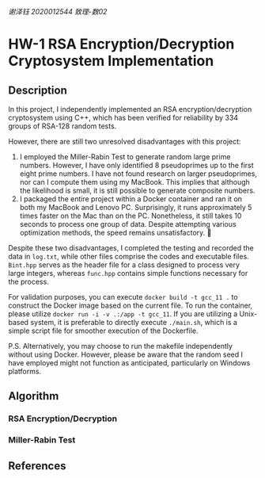 *谢泽钰 2020012544 致理-数02*

# HW-1 RSA Encryption/Decryption Cryptosystem Implementation

## Description

In this project, I independently implemented an RSA encryption/decryption cryptosystem using C++, which has been verified for reliability by 334 groups of RSA-128 random tests.

However, there are still two unresolved disadvantages with this project:

1. I employed the Miller-Rabin Test to generate random large prime numbers. However, I have only identified 8 pseudoprimes up to the first eight prime numbers. I have not found research on larger pseudoprimes, nor can I compute them using my MacBook. This implies that although the likelihood is small, it is still possible to generate composite numbers.
2. I packaged the entire project within a Docker container and ran it on both my MacBook and Lenovo PC. Surprisingly, it runs approximately 5 times faster on the Mac than on the PC. Nonetheless, it still takes 10 seconds to process one group of data. Despite attempting various optimization methods, the speed remains unsatisfactory. 🐌

Despite these two disadvantages, I completed the testing and recorded the data in `log.txt`, while other files comprise the codes and executable files. `Bint.hpp` serves as the header file for a class designed to process very large integers, whereas `func.hpp` contains simple functions necessary for the process.

For validation purposes, you can execute `docker build -t gcc_11 .` to construct the Docker image based on the current file. To run the container, please utilize `docker run -i -v .:/app -t gcc_11`. If you are utilizing a Unix-based system, it is preferable to directly execute `./main.sh`, which is a simple script file for smoother execution of the Dockerfile.

P.S. Alternatively, you may choose to run the makefile independently without using Docker. However, please be aware that the random seed I have employed might not function as anticipated, particularly on Windows platforms.

## Algorithm

### RSA Encryption/Decryption

### Miller-Rabin Test

## References